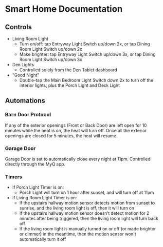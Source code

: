 # Smart Home Documentation

## Controls
* Living Room Light
    * Turn on/off: tap Entryway Light Switch up/down 2x, or tap Dining Room Light Switch up/down 2x
    * Make brighter: tap Entryway Light Switch up/down 3x, or tap Dining Room Light Switch up/down 3x
* Den Lights
    * Controlled solely from the Den Tablet dashboard
* "Good Night"
    * Double-tap the Main Bedroom Light Switch down 2x to turn off the interior lights, plus the Porch Light and Deck Light

## Automations

### Barn Door Protocol
If any of the exterior openings (Front or Back Door) are left open for 10 minutes while the heat is on, the heat will turn off.
Once all the exterior openings are closed for 5 minutes, the heat will resume.

### Garage Door
Garage Door is set to automatically close every night at 11pm. Controlled directly through the MyQ app.

### Timers
* If Porch Light Timer is on:
    * Porch Light will turn on 1 hour after sunset, and will turn off at 11pm
* If Living Room Light Timer is on:
    * If the upstairs hallway motion sensor detects motion from sunset to sunrise, and the living room light is off, then it will turn on
    * If the upstairs hallway motion sensor doesn't detect motion for 2 minutes after being triggered, then the living room light will turn back off
    * If the living room light is manually turned on or off (or made brighter or dimmer) in the meantime, then the motion sensor won't automatically turn it off
